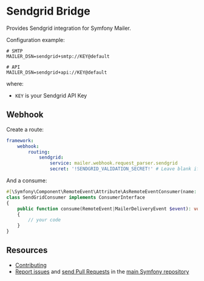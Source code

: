 Sendgrid Bridge
===============

Provides Sendgrid integration for Symfony Mailer.

Configuration example:

```env
# SMTP
MAILER_DSN=sendgrid+smtp://KEY@default

# API
MAILER_DSN=sendgrid+api://KEY@default
```

where:
 - `KEY` is your Sendgrid API Key


Webhook
-------

Create a route:

```yaml
framework:
    webhook:
        routing:
            sendgrid:
                service: mailer.webhook.request_parser.sendgrid
                secret: '!SENDGRID_VALIDATION_SECRET!' # Leave blank if you dont want to use the signature validation
```

And a consume:

```php
#[\Symfony\Component\RemoteEvent\Attribute\AsRemoteEventConsumer(name: 'sendgrid')]
class SendGridConsumer implements ConsumerInterface
{
    public function consume(RemoteEvent|MailerDeliveryEvent $event): void
    {
        // your code
    }
}
```

Resources
---------

 * [Contributing](https://symfony.com/doc/current/contributing/index.html)
 * [Report issues](https://github.com/symfony/symfony/issues) and
   [send Pull Requests](https://github.com/symfony/symfony/pulls)
   in the [main Symfony repository](https://github.com/symfony/symfony)
